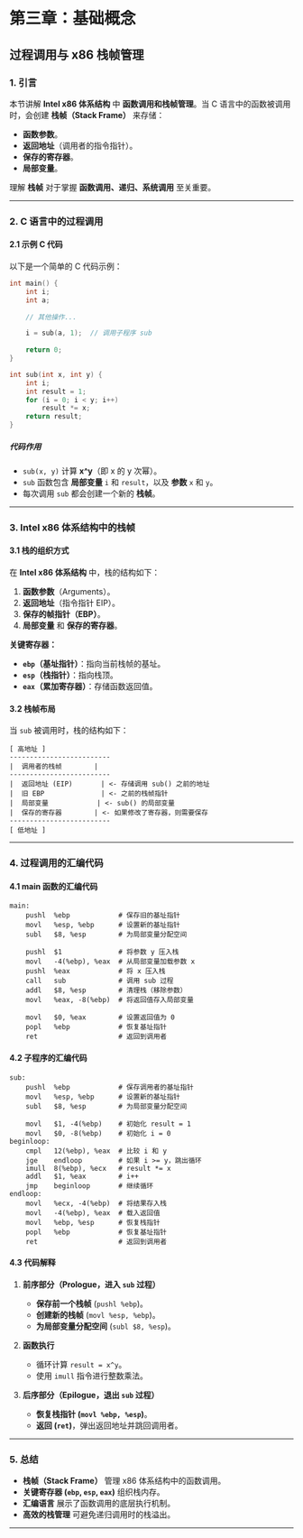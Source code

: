 # **第三章：基础概念**

## **过程调用与 x86 栈帧管理**

### **1. 引言**
本节讲解 **Intel x86 体系结构** 中 **函数调用和栈帧管理**。当 C 语言中的函数被调用时，会创建 **栈帧（Stack Frame）** 来存储：
- **函数参数**。
- **返回地址**（调用者的指令指针）。
- **保存的寄存器**。
- **局部变量**。

理解 **栈帧** 对于掌握 **函数调用、递归、系统调用** 至关重要。

---

### **2. C 语言中的过程调用**
#### **2.1 示例 C 代码**
以下是一个简单的 C 代码示例：

```c
int main() {
    int i;
    int a;
    
    // 其他操作...

    i = sub(a, 1);  // 调用子程序 sub
    
    return 0;
}

int sub(int x, int y) {
    int i;
    int result = 1;
    for (i = 0; i < y; i++)
        result *= x;
    return result;
}
```
##### **代码作用**
- `sub(x, y)` 计算 **x^y**（即 x 的 y 次幂）。
- `sub` 函数包含 **局部变量** `i` 和 `result`，以及 **参数** `x` 和 `y`。
- 每次调用 `sub` 都会创建一个新的 **栈帧**。

---

### **3. Intel x86 体系结构中的栈帧**
#### **3.1 栈的组织方式**
在 **Intel x86 体系结构** 中，栈的结构如下：
1. **函数参数**（Arguments）。
2. **返回地址**（指令指针 EIP）。
3. **保存的帧指针（EBP）**。
4. **局部变量** 和 **保存的寄存器**。

**关键寄存器：**
- **`ebp`（基址指针）**：指向当前栈帧的基址。
- **`esp`（栈指针）**：指向栈顶。
- **`eax`（累加寄存器）**：存储函数返回值。

#### **3.2 栈帧布局**
当 `sub` 被调用时，栈的结构如下：
```
[ 高地址 ]
-------------------------
|  调用者的栈帧        |
-------------------------
|  返回地址 (EIP)       | <- 存储调用 sub() 之前的地址
|  旧 EBP              | <- 之前的栈帧指针
|  局部变量            | <- sub() 的局部变量
|  保存的寄存器        | <- 如果修改了寄存器，则需要保存
-------------------------
[ 低地址 ]
```
---

### **4. 过程调用的汇编代码**
#### **4.1 main 函数的汇编代码**
```assembly
main:
    pushl  %ebp            # 保存旧的基址指针
    movl   %esp, %ebp      # 设置新的基址指针
    subl   $8, %esp        # 为局部变量分配空间

    pushl  $1              # 将参数 y 压入栈
    movl   -4(%ebp), %eax  # 从局部变量加载参数 x
    pushl  %eax            # 将 x 压入栈
    call   sub             # 调用 sub 过程
    addl   $8, %esp        # 清理栈（移除参数）
    movl   %eax, -8(%ebp)  # 将返回值存入局部变量

    movl   $0, %eax        # 设置返回值为 0
    popl   %ebp            # 恢复基址指针
    ret                    # 返回到调用者
```

#### **4.2 子程序的汇编代码**
```assembly
sub:
    pushl  %ebp            # 保存调用者的基址指针
    movl   %esp, %ebp      # 设置新的基址指针
    subl   $8, %esp        # 为局部变量分配空间

    movl   $1, -4(%ebp)    # 初始化 result = 1
    movl   $0, -8(%ebp)    # 初始化 i = 0
beginloop:
    cmpl   12(%ebp), %eax  # 比较 i 和 y
    jge    endloop         # 如果 i >= y，跳出循环
    imull  8(%ebp), %ecx   # result *= x
    addl   $1, %eax        # i++
    jmp    beginloop       # 继续循环
endloop:
    movl   %ecx, -4(%ebp)  # 将结果存入栈
    movl   -4(%ebp), %eax  # 载入返回值
    movl   %ebp, %esp      # 恢复栈指针
    popl   %ebp            # 恢复基址指针
    ret                    # 返回到调用者
```

#### **4.3 代码解释**
1. **前序部分（Prologue，进入 `sub` 过程）**
   - **保存前一个栈帧** (`pushl %ebp`)。
   - **创建新的栈帧** (`movl %esp, %ebp`)。
   - **为局部变量分配空间** (`subl $8, %esp`)。

2. **函数执行**
   - 循环计算 `result = x^y`。
   - 使用 `imull` 指令进行整数乘法。

3. **后序部分（Epilogue，退出 `sub` 过程）**
   - **恢复栈指针 (`movl %ebp, %esp`)**。
   - **返回 (`ret`)**，弹出返回地址并跳回调用者。

---

### **5. 总结**
- **栈帧（Stack Frame）** 管理 x86 体系结构中的函数调用。
- **关键寄存器 (`ebp`, `esp`, `eax`)** 组织栈内存。
- **汇编语言** 展示了函数调用的底层执行机制。
- **高效的栈管理** 可避免递归调用时的栈溢出。

---
